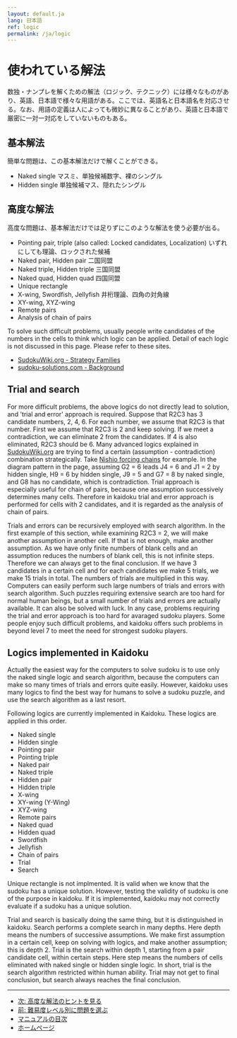 ```yaml
---
layout: default.ja
lang: 日本語
ref: logic
permalink: /ja/logic
---
```


# 使われている解法

数独・ナンプレを解くための解法（ロジック、テクニック）には様々なものがあり、英語、日本語で様々な用語がある。ここでは、英語名と日本語名を対応させる。なお、用語の定義は人によっても微妙に異なることがあり、英語と日本語で厳密に一対一対応をしていないものもある。

## 基本解法

簡単な問題は、この基本解法だけで解くことができる。

- Naked single マスミ、単独候補数字、裸のシングル
- Hidden single 単独候補マス、隠れたシングル

## 高度な解法

高度な問題は、基本解法だけでは足りずにこのような解法を使う必要が出る。

- Pointing pair, triple (also called: Locked candidates, Localization) いずれにしても理論、ロックされた候補
- Naked pair, Hidden pair 二国同盟
- Naked triple, Hidden triple 三国同盟
- Naked quad, Hidden quad  四国同盟
- Unique rectangle
- X-wing, Swordfish, Jellyfish 井桁理論、四角の対角線
- XY-wing, XYZ-wing
- Remote pairs
- Analysis of chain of pairs

To solve such difficult problems, usually people write candidates of the numbers in the cells to think which logic can be applied. Detail of each logic is not discussed in this page. Please refer to these sites.

- [SudokuWiki.org - Strategy Families](http://www.sudokuwiki.org/Strategy_Families)
- [sudoku-solutions.com - Background](http://www.sudoku-solutions.com/index.php?page=background)

## Trial and search

For more difficult problems, the above logics do not directly lead to solution, and 'trial and error' approach is required. Suppose that R2C3 has 3 candidate numbers, 2, 4, 6. For each number, we assume that R2C3 is that number. First we assume that R2C3 is 2 and keep solving. If we meet a contradiction, we can eliminate 2 from the candidates. If 4 is also eliminated, R2C3 should be 6. Many advanced logics explained in  [SudokuWiki.org](http://www.sudokuwiki.org/) are trying to find a certain (assumption - contradiction) combination strategically. Take [Nishio forcing chains](http://www.sudokuwiki.org/Nishio_Forcing_Chains) for example. In the diagram pattern in the page, assuming G2 = 6 leads J4 = 6 and J1 = 2 by hidden single, H9 = 6 by hidden single, J9 = 5 and G7 = 8 by naked single, and G8 has no candidate, which is contradiction. Trial approach is especially useful for chain of pairs, because one assumption successively determines many cells. Therefore in kaidoku trial and error approach is performed for cells with 2 candidates, and it is regarded as the analysis of chain of pairs.

Trials and errors can be recursively employed with search algorithm. In the first example of this section, while examining R2C3 = 2, we will make another assumption in another cell. If that is not enough, make another assumption. As we have only finite numbers of blank cells and an assumption reduces the numbers of blank cell, this is not infinite steps. Therefore we can always get to the final conclusion. If we have 3 candidates in a certain cell and for each candidates we make 5 trials, we make 15 trials in total. The numbers of trials are multiplied in this way. Computers can easily perform such large numbers of trials and errors with search algorithm. Such puzzles requiring extensive search are too hard for normal human beings, but a small number of trials and errors are actually available. It can also be solved with luck. In any case, problems requiring the trial and error approach is too hard for avaraged sudoku players. Some people enjoy such difficult problems, and kaidoku offers such problems in beyond level 7 to meet the need for strongest sudoku players.

## Logics implemented in Kaidoku

Actually the easiest way for the computers to solve sudoku is to use only the naked single logic and search algorithm, because the computers can make so many times of trials and errors quite easily. However, kaidoku uses many logics to find the best way for humans to solve a sudoku puzzle, and use the search algorithm as a last resort.

Following logics are currently implemented in Kaidoku. These logics are applied in this order.

- Naked single
- Hidden single
- Pointing pair
- Pointing triple
- Naked pair
- Naked triple
- Hidden pair
- Hidden triple
- X-wing
- XY-wing (Y-Wing)
- XYZ-wing
- Remote pairs
- Naked quad
- Hidden quad
- Swordfish
- Jellyfish
- Chain of pairs
- Trial
- Search

Unique rectangle is not implmented. It is valid when we know that the sudoku has a unique solution. However, testing the validity of sudoku is one of the purpose in kaidoku. If it is implemented, kaidoku may not correctly evaluate if a sudoku has a unique solution.

Trial and search is basically doing the same thing, but it is distinguished in kaidoku. Search performs a complete search in many depths. Here depth means the numbers of successive assumptions. We make first assumption in a certain cell, keep on solving with logics, and make another assumption; this is depth 2. Trial is the search within depth 1, starting from a pair candidate cell, within certain steps. Here step means the numbers of cells eliminated with naked single or hidden single logic. In short, trial is the search algorithm restricted within human ability. Trial may not get to final conclusion, but search always reaches the final conclusion.

- - -

- [次: 高度な解法のヒントを見る](./advancedhint)
- [前: 難易度レベル別に問題を選ぶ](./level)
- [マニュアルの目次](./#マニュアル)
- [ホームページ](./)
